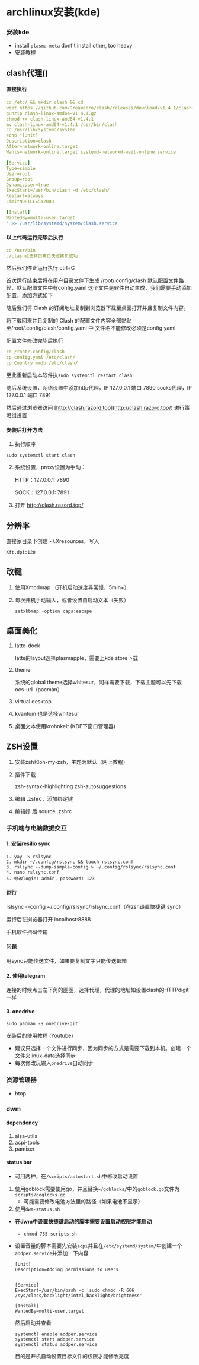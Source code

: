 # archlinux安装(kde)

### 安装kde

- install `plasma-meta` dont't install other, too heavy
- [安装教程](https://www.youtube.com/watch?v=BfqbFrE--Bc)

## clash代理()

#### 直接执行

```yaml
cd /etc/ && mkdir clash && cd
wget https://github.com/Dreamacro/clash/releases/download/v1.4.1/clash-linux-amd64-v1.4.1.gz
gunzip clash-linux-amd64-v1.4.1.gz
chmod +x clash-linux-amd64-v1.4.1
mv clash-linux-amd64-v1.4.1 /usr/bin/clash
cd /usr/lib/systemd/system
echo "[Unit] 
Description=clash
After=network-online.target
Wants=network-online.target systemd-networkd-wait-online.service

[Service]
Type=simple
User=root
Group=root
DynamicUser=true
ExecStart=/usr/bin/clash -d /etc/clash/
Restart=always
LimitNOFILE=512000

[Install]
WantedBy=multi-user.target
" >> /usr/lib/systemd/system/clash.service
```

#### 以上代码运行完毕后执行

```yaml
cd /usr/bin
./clash点击拷贝拷贝失败拷贝成功
```

然后我们停止运行执行 ctrl+C

首次运行结束后将在用户目录文件下生成 /root/.config/clash 默认配置文件路径，默认配置文件中有config.yaml 这个文件是软件自动生成，我们需要手动添加配置，添加方式如下

随后我们将 Clash 的订阅地址复制到浏览器下载至桌面打开并且复制文件内容。

将下载回来并且复制的 Clash 的配置文件内容全部黏贴至/root/.config/clash/config.yaml 中 文件名不能修改必须是config.yaml

配置文件修改完毕后执行

```yaml
cd /root/.config/clash
cp config.yaml /etc/clash/
cp Country.mmdb /etc/clash/
```

至此重新启动本软件执`sudo systemctl restart clash`

随后系统设置，网络设置中添加http代理，IP 127.0.0.1 端口 7890 socks代理，IP 127.0.0.1 端口 7891

然后通过浏览器访问 [http://clash.razord.top](http://clash.razord.top/) 进行策略组设置

#### 安装后打开方法

1. 执行顺序

```
sudo systemctl start clash
```

2. 系统设置，proxy设置为手动：

   HTTP：127.0.0.1: 7890

   SOCK：127.0.0.1: 7891

3. 打开 http://clash.razord.top/

## 分辨率

直接家目录下创建 ~/.Xresources，写入

```
Xft.dpi:120
```

## 改键

1. 使用Xmodmap （开机启动速度非常慢，5min+）

2. 每次开机手动输入，或者设置自启动文本（失败）

   ```
   setxkbmap -option caps:escape
   ```

## 桌面美化

1. latte-dock

   latte的layout选择plasmapple，需要上kde store下载

2. theme

   系统的global theme选择whitesur，同样需要下载，下载主题可以先下载ocs-url（pacman）

3. virtual desktop

4. kvantum 也是选择whitesur

5. 桌面文本使用krohnkeit (KDE下窗口管理器)

## ZSH设置

1. 安装zsh和oh-my-zsh，主题为默认（网上教程）

2. 插件下载：

   zsh-syntax-highlighting
   zsh-autosuggestions
   
3. 编辑 .zshrc，添加绑定键

   
   
4. 编辑好 后 source .zshrc

###  手机端与电脑数据交互

####  1. 安装resilio sync

```
1. yay -S rslsync
2. mkdir ~/.config/rslsync && touch rslsync.conf
3. rslsync --dump-sample-config > ~/.config/rslsync/rslsync.conf
4. nano rslsync.conf
5. 修改login: admin, password: 123
```

#### 运行

rslsync --config ~/.config/rslsync/rslsync.conf（在zsh设置快捷键 sync）

运行后在浏览器打开 localhost:8888

手机软件扫码传输

#### 问题

用sync只能传送文件，如果要复制文字只能传送邮箱 

#### 2. 使用telegram

连接的时候点击左下角的圈圈，选择代理，代理的地址如设置clash的HTTPdigit一样

#### 3. onedrive

```
sudo pacman -S onedrive-git
```

[安装后的使用教程](https://www.youtube.com/watch?v=jz5-CtN-WiQ&t=303s) (Youtube)

- 建议只选择一个文件进行同步，因为同步的方式是需要下载到本机。创建一个文件夹linux-data选择同步
- 每次修改玩输入`onedrive`自动同步

### 资源管理器
- htop

### dwm
#### dependency
1. alsa-utils
2. acpi-tools
3. pamixer

#### status bar

- 可用两种，在`/scripts/autostart.sh`中修改启动设置

1. 使用goblock需要使用go，并且替换`~/goblocks/`中的`goblock.go`文件为`scripts/goglocks.go`
   - 可能需要修改电池方法里的路径（如果电池不显示）
2. 使用`dwm-status.sh`

- **在dwm中设置快捷键启动的脚本需要设置启动权限才能启动**

  - ```shell
    chmod 755 scripts.sh
    ```

- 设置音量的脚本需要先安装`acpi`并且在`/etc/systemd/system/`中创建一个`addper.service`并添加一下内容

  ```
  [Unit]
  Description=Adding permissions to users
  
  
  [Service]
  ExecStart=/usr/bin/bash -c 'sudo chmod -R 666 /sys/class/backlight/intel_backlight/brightness'
  
  [Install]
  WantedBy=multi-user.target 
  
  ```

  然后启动并查看

  ```shell
  systemctl enable addper.service
  systemctl start addper.service
  systemctl status addper.service
  ```

  目的是开机自动设置目标文件的权限才能修改亮度
